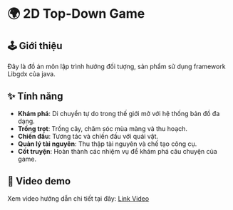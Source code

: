 # 🌍 2D Top-Down Game

## 🕹️ Giới thiệu
Đây là đồ án môn lập trình hướng đối tượng, sản phẩm sử dụng framework Libgdx của java.

## ✨ Tính năng
- **Khám phá**: Di chuyển tự do trong thế giới mở với hệ thống bản đồ đa dạng.
- **Trồng trọt**: Trồng cây, chăm sóc mùa màng và thu hoạch.
- **Chiến đấu**: Tương tác và chiến đấu với quái vật.
- **Quản lý tài nguyên**: Thu thập tài nguyên và chế tạo công cụ.
- **Cốt truyện**: Hoàn thành các nhiệm vụ để khám phá câu chuyện của game.

## 🎥 Video demo
Xem video hướng dẫn chi tiết tại đây: [Link Video](https://youtu.be/aLwVnaE0Y2c)


